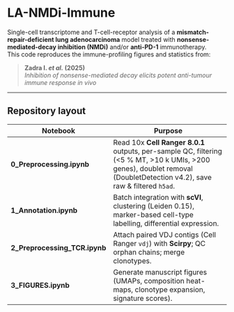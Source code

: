 # LA-NMDi-Immune
Single-cell transcriptome and T-cell-receptor analysis of a **mismatch-repair-deficient lung adenocarcinoma** model treated with **nonsense-mediated-decay inhibition (NMDi)** and/or **anti-PD-1** immunotherapy.  
This code reproduces the immune-profiling figures and statistics from:

> **Zadra I. *et al.* (2025)**  
> *Inhibition of nonsense-mediated decay elicits potent anti-tumour immune response in vivo*  

---

## Repository layout
| Notebook | Purpose |
| -------- | ------- |
| **0_Preprocessing.ipynb** | Read 10x **Cell Ranger 8.0.1** outputs, per-sample QC, filtering (<5 % MT, >10 k UMIs, >200 genes), doublet removal (DoubletDetection v4.2), save raw & filtered `h5ad`. |
| **1_Annotation.ipynb** | Batch integration with **scVI**, clustering (Leiden 0.15), marker-based cell-type labelling, differential expression. |
| **2_Preprocessing_TCR.ipynb** | Attach paired VDJ contigs (Cell Ranger `vdj`) with **Scirpy**; QC orphan chains; merge clonotypes. |
| **3_FIGURES.ipynb** | Generate manuscript figures (UMAPs, composition heat-maps, clonotype expansion, signature scores). |
